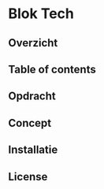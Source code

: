 # Blok Tech

## Overzicht

## Table of contents

## Opdracht

## Concept

## Installatie

## License

